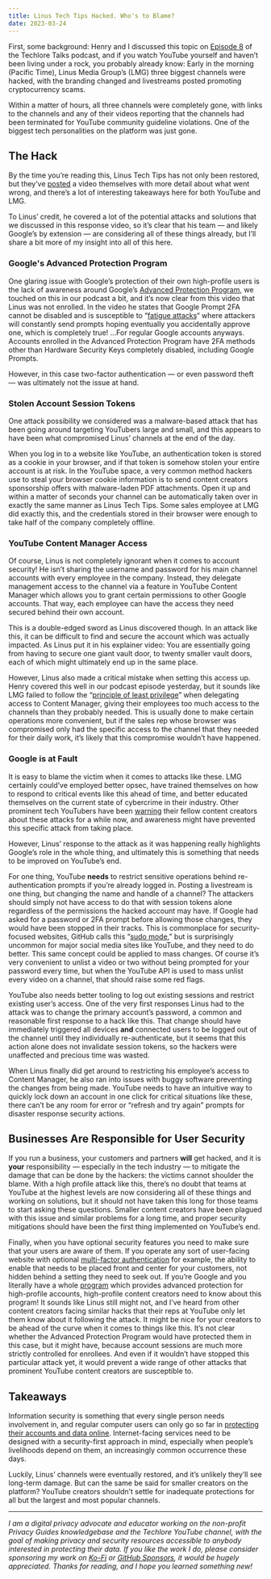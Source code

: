 ```yaml
---
title: Linus Tech Tips Hacked. Who's to Blame?
date: 2023-03-24
---
```


First, some background: Henry and I discussed this topic on [Episode 8](https://dispatch.techlore.tech/p/linus-tech-tips-hacked-what-happened) of the Techlore Talks podcast, and if you watch YouTube yourself and haven’t been living under a rock, you probably already know: Early in the morning (Pacific Time), Linus Media Group’s (LMG) three biggest channels were hacked, with the branding changed and livestreams posted promoting cryptocurrency scams.

Within a matter of hours, all three channels were completely gone, with links to the channels and any of their videos reporting that the channels had been terminated for YouTube community guideline violations. One of the biggest tech personalities on the platform was just gone.

## The Hack

By the time you’re reading this, Linus Tech Tips has not only been restored, but they’ve [posted](https://www.youtube.com/watch?v=yGXaAWbzl5A) a video themselves with more detail about what went wrong, and there’s a lot of interesting takeaways here for both YouTube and LMG.

To Linus’ credit, he covered a lot of the potential attacks and solutions that we discussed in this response video, so it’s clear that his team — and likely Google’s by extension — are considering all of these things already, but I’ll share a bit more of my insight into all of this here.

### Google's Advanced Protection Program

One glaring issue with Google’s protection of their own high-profile users is the lack of awareness around Google’s [Advanced Protection Program](https://landing.google.com/advancedprotection/), we touched on this in our podcast a bit, and it’s now clear from this video that Linus was not enrolled. In the video he states that Google Prompt 2FA cannot be disabled and is susceptible to “[fatigue attacks](https://www.beyondtrust.com/resources/glossary/mfa-fatigue-attack)“ where attackers will constantly send prompts hoping eventually you accidentally approve one, which is completely true! …For regular Google accounts anyways. Accounts enrolled in the Advanced Protection Program have 2FA methods other than Hardware Security Keys completely disabled, including Google Prompts.

However, in this case two-factor authentication — or even password theft — was ultimately not the issue at hand.

### Stolen Account Session Tokens

One attack possibility we considered was a malware-based attack that has been going around targeting YouTubers large and small, and this appears to have been what compromised Linus’ channels at the end of the day.

When you log in to a website like YouTube, an authentication token is stored as a cookie in your browser, and if that token is somehow stolen your entire account is at risk. In the YouTube space, a very common method hackers use to steal your browser cookie information is to send content creators sponsorship offers with malware-laden PDF attachments. Open it up and within a matter of seconds your channel can be automatically taken over in exactly the same manner as Linus Tech Tips. Some sales employee at LMG did exactly this, and the credentials stored in their browser were enough to take half of the company completely offline.

### YouTube Content Manager Access

Of course, Linus is not completely ignorant when it comes to account security! He isn’t sharing the username and password for his main channel accounts with every employee in the company. Instead, they delegate management access to the channel via a feature in YouTube Content Manager which allows you to grant certain permissions to other Google accounts. That way, each employee can have the access they need secured behind their own account.

This is a double-edged sword as Linus discovered though. In an attack like this, it can be difficult to find and secure the account which was actually impacted. As Linus put it in his explainer video: You are essentially going from having to secure one giant vault door, to twenty smaller vault doors, each of which might ultimately end up in the same place.

However, Linus also made a critical mistake when setting this access up. Henry covered this well in our podcast episode yesterday, but it sounds like LMG failed to follow the “[principle of least privilege](https://en.wikipedia.org/wiki/Principle_of_least_privilege)” when delegating access to Content Manager, giving their employees too much access to the channels than they probably needed. This is usually done to make certain operations more convenient, but if the sales rep whose browser was compromised only had the specific access to the channel that they needed for their daily work, it’s likely that this compromise wouldn’t have happened.

### Google is at Fault

It is easy to blame the victim when it comes to attacks like these. LMG certainly could’ve employed better opsec, have trained themselves on how to respond to critical events like this ahead of time, and better educated themselves on the current state of cybercrime in their industry. Other prominent tech YouTubers have been [warning](https://www.youtube.com/watch?v=xf9ERdBkM5M) their fellow content creators about these attacks for a while now, and awareness might have prevented this specific attack from taking place.

However, Linus’ response to the attack as it was happening really highlights Google’s role in the whole thing, and ultimately this is something that needs to be improved on YouTube’s end.

For one thing, YouTube **needs** to restrict sensitive operations behind re-authentication prompts if you’re already logged in. Posting a livestream is one thing, but changing the name and handle of a channel? The attackers should simply not have access to do that with session tokens alone regardless of the permissions the hacked account may have. If Google had asked for a password or 2FA prompt before allowing those changes, they would have been stopped in their tracks. This is commonplace for security-focused websites, GitHub calls this “[sudo mode](https://docs.github.com/en/authentication/keeping-your-account-and-data-secure/sudo-mode),” but is surprisingly uncommon for major social media sites like YouTube, and they need to do better. This same concept could be applied to mass changes. Of course it’s very convenient to unlist a video or two without being prompted for your password every time, but when the YouTube API is used to mass unlist every video on a channel, that should raise some red flags.

YouTube also needs better tooling to log out existing sessions and restrict existing user’s access. One of the very first responses Linus had to the attack was to change the primary account’s password, a common and reasonable first response to a hack like this. That change should have immediately triggered all devices **and** connected users to be logged out of the channel until they individually re-authenticate, but it seems that this action alone does not invalidate session tokens, so the hackers were unaffected and precious time was wasted.

When Linus finally did get around to restricting his employee’s access to Content Manager, he also ran into issues with buggy software preventing the changes from being made. YouTube needs to have an intuitive way to quickly lock down an account in one click for critical situations like these, there can’t be any room for error or “refresh and try again” prompts for disaster response security actions.

## Businesses Are Responsible for User Security

If you run a business, your customers and partners **will** get hacked, and it is **your** responsibility — especially in the tech industry — to mitigate the damage that can be done by the hackers: the victims cannot shoulder the blame. With a high profile attack like this, there’s no doubt that teams at YouTube at the highest levels are now considering all of these things and working on solutions, but it should not have taken this long for those teams to start asking these questions. Smaller content creators have been plagued with this issue and similar problems for a long time, and proper security mitigations should have been the first thing implemented on YouTube’s end.

Finally, when you have optional security features you need to make sure that your users are aware of them. If you operate any sort of user-facing website with optional [multi-factor authentication](https://www.privacyguides.org/en/basics/multi-factor-authentication/) for example, the ability to enable that needs to be placed front and center for your customers, not hidden behind a setting they need to seek out. If you’re Google and you literally have a whole [program](https://landing.google.com/advancedprotection/) which provides advanced protection for high-profile accounts, high-profile content creators need to know about this program! It sounds like Linus still might not, and I’ve heard from other content creators facing similar hacks that their reps at YouTube only let them know about it following the attack. It might be nice for your creators to be ahead of the curve when it comes to things like this. It’s not clear whether the Advanced Protection Program would have protected them in this case, but it might have, because account sessions are much more strictly controlled for enrollees. And even if it wouldn’t have stopped this particular attack yet, it would prevent a wide range of other attacks that prominent YouTube content creators are susceptible to.

## Takeaways

Information security is something that every single person needs involvement in, and regular computer users can only go so far in [protecting their accounts and data online](https://www.privacyguides.org/en/). Internet-facing services need to be designed with a security-first approach in mind, especially when people’s livelihoods depend on them, an increasingly common occurrence these days.

Luckily, Linus’ channels were eventually restored, and it’s unlikely they’ll see long-term damage. But can the same be said for smaller creators on the platform? YouTube creators shouldn’t settle for inadequate protections for all but the largest and most popular channels.

---

*I am a digital privacy advocate and educator working on the non-profit Privacy Guides knowledgebase and the Techlore YouTube channel, with the goal of making privacy and security resources accessible to anybody interested in protecting their data. If you like the work I do, please consider sponsoring my work on [Ko-Fi](https://ko-fi.com/jonaharagon) or [GitHub Sponsors](https://github.com/sponsors/jonaharagon), it would be hugely appreciated. Thanks for reading, and I hope you learned something new!*
